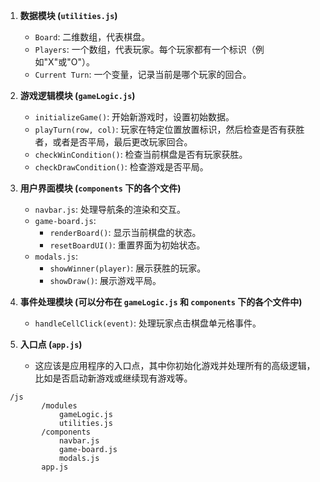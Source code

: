 
1. **数据模块 (`utilities.js`)**
    - `Board`: 二维数组，代表棋盘。
    - `Players`: 一个数组，代表玩家。每个玩家都有一个标识（例如"X"或"O"）。
    - `Current Turn`: 一个变量，记录当前是哪个玩家的回合。

2. **游戏逻辑模块 (`gameLogic.js`)**
    - `initializeGame()`: 开始新游戏时，设置初始数据。
    - `playTurn(row, col)`: 玩家在特定位置放置标识，然后检查是否有获胜者，或者是否平局，最后更改玩家回合。
    - `checkWinCondition()`: 检查当前棋盘是否有玩家获胜。
    - `checkDrawCondition()`: 检查游戏是否平局。

3. **用户界面模块 (`components` 下的各个文件)**
    - `navbar.js`: 处理导航条的渲染和交互。
    - `game-board.js`: 
        - `renderBoard()`: 显示当前棋盘的状态。
        - `resetBoardUI()`: 重置界面为初始状态。
    - `modals.js`: 
        - `showWinner(player)`: 展示获胜的玩家。
        - `showDraw()`: 展示游戏平局。

4. **事件处理模块 (可以分布在 `gameLogic.js` 和 `components` 下的各个文件中)**
    - `handleCellClick(event)`: 处理玩家点击棋盘单元格事件。

5. **入口点 (`app.js`)**
    - 这应该是应用程序的入口点，其中你初始化游戏并处理所有的高级逻辑，比如是否启动新游戏或继续现有游戏等。
```
 /js
        /modules
            gameLogic.js
            utilities.js
        /components
            navbar.js
            game-board.js
            modals.js
        app.js
```